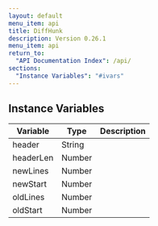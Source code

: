 ```yaml
---
layout: default
menu_item: api
title: DiffHunk
description: Version 0.26.1
menu_item: api
return_to:
  "API Documentation Index": /api/
sections:
  "Instance Variables": "#ivars"
---
```


## <a name="ivars"></a>Instance Variables

| Variable | Type | Description |
| --- | --- | --- |
| <a name="header"></a>header | String |  |
| <a name="headerLen"></a>headerLen | Number |  |
| <a name="newLines"></a>newLines | Number |  |
| <a name="newStart"></a>newStart | Number |  |
| <a name="oldLines"></a>oldLines | Number |  |
| <a name="oldStart"></a>oldStart | Number |  |

